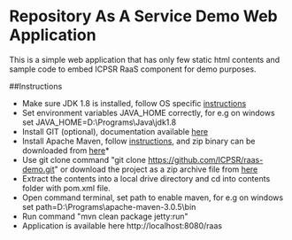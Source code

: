 # Repository As A Service Demo Web Application
This is a simple web application that has only few static html contents and sample code to embed ICPSR RaaS component for demo purposes.

##Instructions
* Make sure JDK 1.8 is installed, follow OS specific [instructions](http://www.oracle.com/technetwork/java/javase/downloads/index.html)
* Set environment variables JAVA\_HOME correctly, for e.g on windows set JAVA_HOME=D:\Programs\Java\jdk1.8
* Install GIT (optional), documentation available [here](https://git-scm.com/book/en/v2/Getting-Started-Installing-Git)
* Install Apache Maven, follow [instructions](https://maven.apache.org/install.html), and zip binary can be downloaded from [here](http://mirrors.advancedhosters.com/apache/maven/binaries/apache-maven-3.0.5-bin.zip)*   
* Use git clone command "git clone https://github.com/ICPSR/raas-demo.git"  or download the project as a zip archive file from [here](https://github.com/ICPSR/raas-demo/archive/master.zip)
* Extract the contents into a local drive directory and cd into contents folder with pom.xml file.
* Open command terminal, set path to enable maven, for e.g on windows set path=D:\Programs\apache-maven-3.0.5\bin
* Run command "mvn clean package jetty:run"
* Application is available here http://localhost:8080/raas


